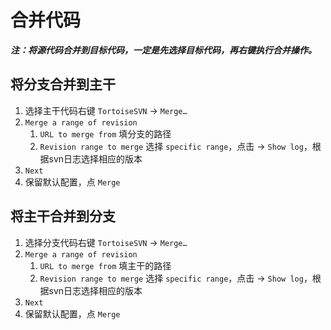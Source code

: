 # 合并代码

***注：将源代码合并到目标代码，一定是先选择目标代码，再右键执行合并操作。***

## 将分支合并到主干

1. 选择主干代码右键 ```TortoiseSVN``` -> ```Merge…```
2. ```Merge a range of revision```
   1. ```URL to merge from``` 填分支的路径
   2. ```Revision range to merge``` 选择 ```specific range```，点击 -> ```Show log```，根据svn日志选择相应的版本
3. ```Next```
4. 保留默认配置，点 ```Merge```

## 将主干合并到分支

1. 选择分支代码右键 ```TortoiseSVN``` -> ```Merge…```
2. ```Merge a range of revision```
   1. ```URL to merge from``` 填主干的路径
   2. ```Revision range to merge``` 选择 ```specific range```，点击 -> ```Show log```，根据svn日志选择相应的版本
3. ```Next```
4. 保留默认配置，点 ```Merge```
